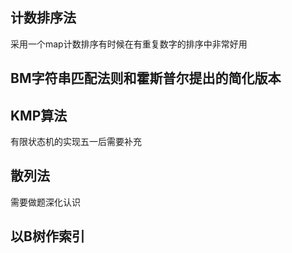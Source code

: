 ## 计数排序法
采用一个map计数排序有时候在有重复数字的排序中非常好用
## BM字符串匹配法则和霍斯普尔提出的简化版本
## KMP算法
有限状态机的实现五一后需要补充
## 散列法
需要做题深化认识
## 以B树作索引

